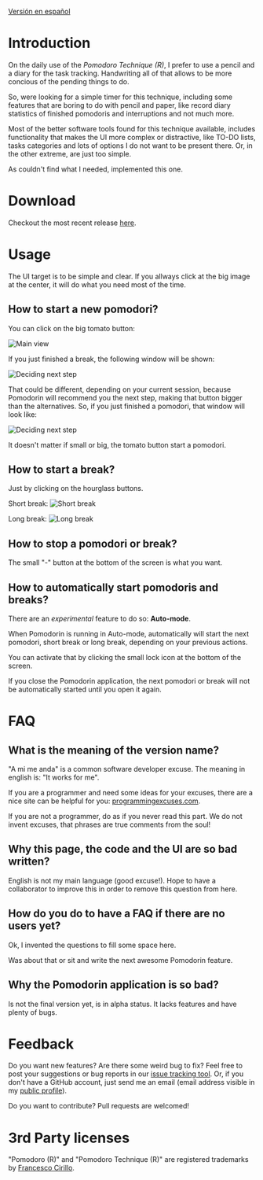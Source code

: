 [Versión en español](README_es.md)

# Introduction

On the daily use of the *Pomodoro Technique (R)*, I prefer to use a pencil and a diary for the task tracking. Handwriting all of that allows to be more concious of the pending things to do.

So, were looking for a simple timer for this technique, including some features that are boring to do with pencil and paper, like record diary statistics of finished pomodoris and interruptions and not much more.

Most of the better software tools found for this technique available, includes functionality that makes the UI more complex or distractive, like TO-DO lists, tasks categories and lots of options I do not want to be present there. Or, in the other extreme, are just too simple.

As couldn't find what I needed, implemented this one.



# Download

Checkout the most recent release [here](https://github.com/mmazzei/Pomodorin/releases).



# Usage

The UI target is to be simple and clear. If you allways click at the big image at the center, it will do what you need most of the time.


## How to start a new pomodori?

You can click on the big tomato button:

  ![Main view](readmeAssets/mainScreen.png)

If you just finished a break, the following window will be shown:

![Deciding next step](readmeAssets/decideWhatIsNext_tomato.png)

That could be different, depending on your current session, because Pomodorin will recommend you the next step, making that button bigger than the alternatives. So, if you just finished a pomodori, that window will look like:

![Deciding next step](readmeAssets/decideWhatIsNext_shortBreak.png)

It doesn't matter if small or big, the tomato button start a pomodori.


## How to start a break?

Just by clicking on the hourglass buttons.

Short break:
![Short break](readmeAssets/half_hourglass.png)

Long break:
![Long break](readmeAssets/full_hourglass.png)


## How to stop a pomodori or break?

The small "-" button at the bottom of the screen is what you want.


## How to automatically start pomodoris and breaks?

There are an *experimental* feature to do so: **Auto-mode**.

When Pomodorin is running in Auto-mode, automatically will start the next pomodori, short break or long break, depending on your previous actions.

You can activate that by clicking the small lock icon at the bottom of the screen.

If you close the Pomodorin application, the next pomodori or break will not be automatically started until you open it again.


# FAQ

## What is the meaning of the version name?

"A mi me anda" is a common software developer excuse. The meaning in english is: "It works for me".

If you are a programmer and need some ideas for your excuses, there are a nice site can be helpful for you: [programmingexcuses.com](http://programmingexcuses.com).

If you are not a programmer, do as if you never read this part. We do not invent excuses, that phrases are true comments from the soul!


## Why this page, the code and the UI are so bad written?

English is not my main language (good excuse!). Hope to have a collaborator to improve this in order to remove this question from here.


## How do you do to have a FAQ if there are no users yet?

Ok, I invented the questions to fill some space here.

Was about that or sit and write the next awesome Pomodorin feature.


## Why the Pomodorin application is so bad?

Is not the final version yet, is in alpha status. It lacks features and have plenty of bugs.



# Feedback

Do you want new features? Are there some weird bug to fix? Feel free to post your suggestions or bug reports in our [issue tracking tool](https://github.com/mmazzei/Pomodorin/issues). Or, if you don't have a GitHub account, just send me an email (email address visible in my [public profile](https://github.com/mmazzei)).

Do you want to contribute? Pull requests are welcomed!



# 3rd Party licenses

"Pomodoro (R)" and "Pomodoro Technique (R)" are registered trademarks by [Francesco Cirillo](http://pomodorotechnique.com).
